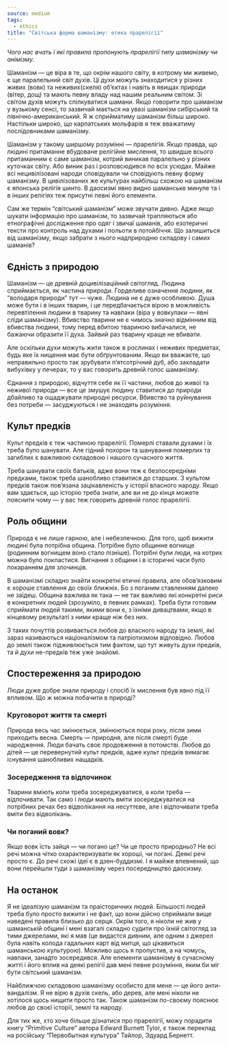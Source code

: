 ```yaml
---
source: medium
tags:
  - ethics
title: "Світська форма шаманізму: етика прарелігії"
---
```


_Чого нас вчать і які правила пропонують прарелігії типу шаманізму чи анімізму._

Шаманізм — це віра в те, що окрім нашого світу, в котрому ми живемо, є ще паралельний світ духів. 
Ці духи можуть знаходитися у різних живих (вовк) та неживих(скеля) об’єктах і навіть в явищах природи (вітер, дощ) та мають певну владу над нашим реальним світом. 
Зі світом духів можуть спілкуватися шамани. 
Якщо говорити про шаманізм у вузькому сенсі, то зазвичай мається на увазі шаманізм сибірський та північно-американський. 
Я ж сприйматиму шаманізм більш широко. 
Настільки широко, що карпатських мольфарів я теж вважатиму послідовниками шаманізму.

Шаманізм у такому ширшому розумінні — прарелігія. 
Якщо правда, що людині притаманне вбудоване релігійне мислення, то швидше всього притаманним є саме шаманізм, котрий виникав паралельно у різних куточках світу. 
Або виник раз і розповсюдився по всіх усюдах. 
Майже всі нецивілізовані народи сповідували чи сповідують певну форму шаманізму. 
В цивілізованих же культурах найбільш схожою на шаманізм є японська релігія шинто. 
В даосизмі явно видно шаманське минуле та і в інших релігіях теж присутні певні його елементи.

Сам же термін “світський шаманізм” може звучати дивно. 
Адже якщо шукати інформацію про шаманізм, то зазвичай трапляються або етнографічні дослідження про одяг і звичаї шаманів, або езотеричні тексти про контроль над духами і польоти в потойбіччя. 
Що залишиться від шаманізму, якщо забрати з нього надприродню складову і самих шаманів?

## Єдність з природою

Шаманізм — це древній доцивілізаційний світогляд. 
Людина сприймається, як частина природи. 
Горделиве означення людини, як “володаря природи” тут — чуже. 
Людина не є дуже особливою. 
Душа може бути і в інших тварин, і це передбачається вірою в можливість перевтілення людини в тварину та навпаки (віра у вовкулаки — явні сліди шаманізму). 
Вбивство тварини не є чимось значно відмінним від вбивства людини, тому перед вбитою твариною вибачалися, не бажаючи образити її духа. 
Зайвий раз тварину краще не вбивати.

Але оскільки духи можуть жити також в рослинах і неживих предметах, будь яке їх нищення має бути обґрунтованим. 
Якщо ви вважаєте, що неправильно просто так зрубувати п’ятсотрічний дуб, або закладати вибухівку у печерах, то у вас говорить древній голос шаманізму.

Єднання з природою, відчуття себе як її частини, любов до живої та неживої природи — все це змушує людину ставитися до природи дбайливо та ощаджувати природні ресурси. 
Вбивство та руйнування без потреби — засуджуються і не знаходять розуміння.

## Культ предків

Культ предків є теж частиною прарелігії. 
Померлі ставали духами і їх треба було шанувати. 
Але гідний похорон та шанування померлих та загиблих є важливою складовою і нашого сучасного життя.

Треба шанувати своїх батьків, адже вони теж є безпосередніми предками, також треба шанобливо ставитися до старших. 
З культом предків також пов’язана зацікавленість у історії власного народу. 
Якщо вам здається, що історію треба знати, але ви не до кінця можете пояснити чому — у вас теж говорить древній голос прарелігії.

## Роль общини

Природа є не лише гарною, але і небезпечною. 
Для того, щоб вижити людині була потрібна община. 
Потрібне було общинне вогнище (родинним вогнищем воно стало пізніше). 
Потрібні були люди, на котрих можна було покластися. 
Вигнання з общини і в історичні часи було покаранням для злочинців.

В шаманізмі складно знайти конкретні етичні правила, але обов’язковим є хороше ставлення до своїх ближніх. 
Бо з поганим ставленням далеко не заїдеш. 
Община важлива як така — не так важливо які конкретні риси в конкретних людей (зрозуміло, в певних рамках). 
Треба бути готовим сприймати людей такими, якими вони є, з їхніми дивацтвами, якщо в кінцевому результаті з ними краще ніж без них.

З таких почуттів розвивається любов до власного народу та землі, які зараз називаються націоналізмом та патріотизмом відповідно. 
Любов до землі також підживлюється тим фактом, що тут живуть духи предків, та й духи не-предків теж уже знайомі.

## Спостереження за природою

Люди дуже добре знали природу і спосіб їх мислення був явно під її впливом. 
Що ж можна побачити в природі?

### Круговорот життя та смерті

Природа весь час змінюється, змінюються пори року, після зими приходить весна. 
Смерть — природня, але після смерті буде народження. 
Люди бачать своє продовження в потомстві. 
Любов до дітей — це перевернутий культ предків, адже культ предків вимагає існування шанобливих нащадків.

### Зосередження та відпочинок

Тварини вміють коли треба зосереджуватися, а коли треба — відпочивати. 
Так само і люди мають вміти зосереджуватися на потрібних речах без відволікання на несуттєве, але і відпочивати треба вміти без відволікань.

### Чи поганий вовк?

Якщо вовк їсть зайця — чи погано це? 
Чи це просто природньо? 
Не всі речі можна чітко охарактеризувати як хороші, чи погані. 
Деякі речі просто є. 
До речі схожі ідеї є в дзен-буддизмі. 
І я майже впевнений, що вони перейшли туди з шаманізму через посередництво даосизму.

## На останок

Я не ідеалізую шаманізм та праісторичних людей. 
Більшості людей треба було просто вижити і не факт, що вони дійсно сприймали вище наведені правила близько до серця. 
Окрім того, я ніколи не жив у шаманській общині і мені взагалі складно судити про їхній світогляд за тими джерелами, які я мав (це видастся дивним, але одним з джерел була навіть колода гадальних карт від митця, що цікавиться шаманською культурою). 
Можливо щось я пропустив, а на чомусь, навпаки, занадто зосередився. 
Але елементи шаманізму в сучасному житті і його вплив на деякі релігії дав мені певне розуміння, яким би міг бути світський шаманізм.

Найближчою складовою шаманізму особисто для мене — це його анти-вандалізм. 
Я не вірю в духів скель, або дерев, але мені ніколи не хотілося щось нищити просто так. 
Також шаманізм по-своєму пояснює любов до своєї історії, землі та народу.

Для тих же, хто хоче більше дізнатися про прарелігії, можу порадити книгу “Primitive Culture” автора Edward Burnett Tylor, є також переклад на російську “Первобытная культура” Тайлор, Эдуард Бернетт.

